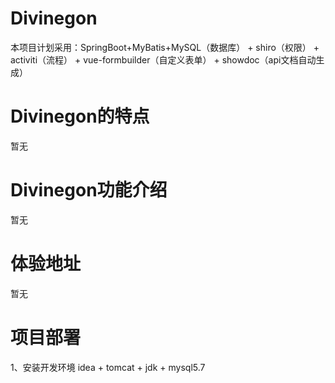 # Divinegon
本项目计划采用：SpringBoot+MyBatis+MySQL（数据库）  + shiro（权限） +  activiti（流程） + vue-formbuilder（自定义表单） + showdoc（api文档自动生成）

# Divinegon的特点

暂无

# Divinegon功能介绍

暂无

# 体验地址

暂无

# 项目部署

1、安装开发环境 idea + tomcat + jdk + mysql5.7
    